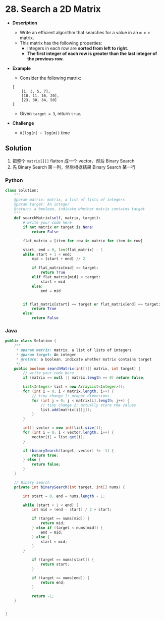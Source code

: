 # 28. Search a 2D Matrix


- **Description**
    - Write an efficient algorithm that searches for a value in an `m x n` matrix.
    - This matrix has the following properties:
        - Integers in each row are **sorted from left to right**.
        - **The first integer of each row is greater than the last integer of the previous row**.
- **Example**
    - Consider the following matrix:

    ```
    [
        [1, 3, 5, 7],
        [10, 11, 16, 20],
        [23, 30, 34, 50]
    ]
    ```

    - Given `target = 3`, return `true`.
- **Challenge**
    - `O(log(n) + log(m))` time


## Solution

1. 把整个 `matrix[][]` flatten 成一个 vector，然后 Binary Search
1. 先 Binary Search 第一列，然后根据结果 Binary Search 某一行


### Python

```python
class Solution:
    """
    @param matrix: matrix, a list of lists of integers
    @param target: An integer
    @return: a boolean, indicate whether matrix contains target
    """
    def searchMatrix(self, matrix, target):
        # write your code here
        if not matrix or target is None:
            return False

        flat_matrix = [item for row in matrix for item in row]

        start, end = 0, len(flat_matrix) - 1
        while start + 1 < end:
            mid = (start + end) // 2

            if flat_matrix[mid] == target:
                return True
            elif flat_matrix[mid] < target:
                start = mid
            else:
                end = mid


        if flat_matrix[start] == target or flat_matrix[end] == target:
            return True
        else:
            return False

```

### Java

```java
public class Solution {
    /**
     * @param matrix: matrix, a list of lists of integers
     * @param target: An integer
     * @return: a boolean, indicate whether matrix contains target
     */
    public boolean searchMatrix(int[][] matrix, int target) {
        // write your code here
        if (matrix == null || matrix.length == 0) return false;

        List<Integer> list = new ArrayList<Integer>();
        for (int i = 0; i < matrix.length; i++) {
            // tiny change 1: proper dimensions
            for (int j = 0; j < matrix[i].length; j++) {
                // tiny change 2: actually store the values
                list.add(matrix[i][j]);
            }
        }

        int[] vector = new int[list.size()];
        for (int i = 0; i < vector.length; i++) {
            vector[i] = list.get(i);
        }

        if (binarySearch(target, vector) != -1) {
            return true;
        } else {
            return false;
        }
    }

    // Binary Search
    private int binarySearch(int target, int[] nums) {

        int start = 0, end = nums.length - 1;

        while (start + 1 < end) {
            int mid = (end - start) / 2 + start;

            if (target == nums[mid]) {
                return mid;
            } else if (target < nums[mid]) {
                end = mid;
            } else {
                start = mid;
            }
        }

            if (target == nums[start]) {
                return start;
            }

            if (target == nums[end]) {
                return end;
            }

            return -1;
    }


}
```
